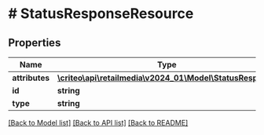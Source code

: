 # # StatusResponseResource

## Properties

Name | Type | Description | Notes
------------ | ------------- | ------------- | -------------
**attributes** | [**\criteo\api\retailmedia\v2024_01\Model\StatusResponse**](StatusResponse.md) |  | [optional]
**id** | **string** |  | [optional]
**type** | **string** |  | [optional]

[[Back to Model list]](../../README.md#models) [[Back to API list]](../../README.md#endpoints) [[Back to README]](../../README.md)
